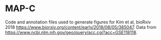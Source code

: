 # MAP-C

Code and annotation files used to generate figures for Kim et al, bioRxiv 2018 https://www.biorxiv.org/content/early/2018/08/05/385047. Data from https://www.ncbi.nlm.nih.gov/geo/query/acc.cgi?acc=GSE118118.
